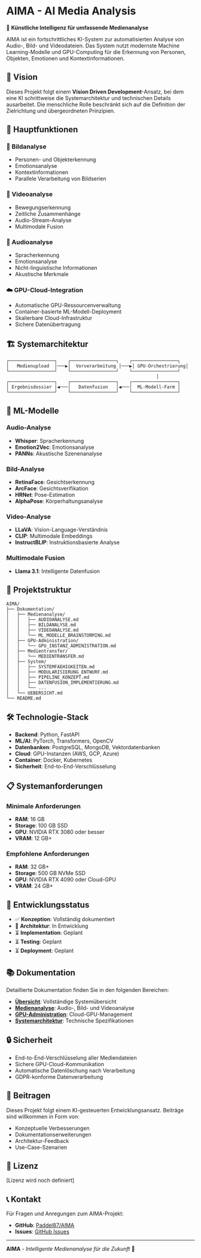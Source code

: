 # AIMA - AI Media Analysis

🤖 **Künstliche Intelligenz für umfassende Medienanalyse**

AIMA ist ein fortschrittliches KI-System zur automatisierten Analyse von Audio-, Bild- und Videodateien. Das System nutzt modernste Machine Learning-Modelle und GPU-Computing für die Erkennung von Personen, Objekten, Emotionen und Kontextinformationen.

## 🎯 Vision

Dieses Projekt folgt einem **Vision Driven Development**-Ansatz, bei dem eine KI schrittweise die Systemarchitektur und technischen Details ausarbeitet. Die menschliche Rolle beschränkt sich auf die Definition der Zielrichtung und übergeordneten Prinzipien.

## 🚀 Hauptfunktionen

### 📸 Bildanalyse
- Personen- und Objekterkennung
- Emotionsanalyse
- Kontextinformationen
- Parallele Verarbeitung von Bildserien

### 🎥 Videoanalyse
- Bewegungserkennung
- Zeitliche Zusammenhänge
- Audio-Stream-Analyse
- Multimodale Fusion

### 🎵 Audioanalyse
- Spracherkennung
- Emotionsanalyse
- Nicht-linguistische Informationen
- Akustische Merkmale

### ☁️ GPU-Cloud-Integration
- Automatische GPU-Ressourcenverwaltung
- Container-basierte ML-Modell-Deployment
- Skalierbare Cloud-Infrastruktur
- Sichere Datenübertragung

## 🏗️ Systemarchitektur

```
┌─────────────────┐    ┌─────────────────┐    ┌─────────────────┐
│   Medienupload  │───▶│  Vorverarbeitung │───▶│ GPU-Orchestrierung│
└─────────────────┘    └─────────────────┘    └─────────────────┘
                                                        │
┌─────────────────┐    ┌─────────────────┐    ┌─────────────────┐
│ Ergebnisdossier │◀───│   Datenfusion   │◀───│  ML-Modell-Farm │
└─────────────────┘    └─────────────────┘    └─────────────────┘
```

## 🧠 ML-Modelle

### Audio-Analyse
- **Whisper**: Spracherkennung
- **Emotion2Vec**: Emotionsanalyse
- **PANNs**: Akustische Szenenanalyse

### Bild-Analyse
- **RetinaFace**: Gesichtserkennung
- **ArcFace**: Gesichtsverifikation
- **HRNet**: Pose-Estimation
- **AlphaPose**: Körperhaltungsanalyse

### Video-Analyse
- **LLaVA**: Vision-Language-Verständnis
- **CLIP**: Multimodale Embeddings
- **InstructBLIP**: Instruktionsbasierte Analyse

### Multimodale Fusion
- **Llama 3.1**: Intelligente Datenfusion

## 📁 Projektstruktur

```
AIMA/
├── Dokumentation/
│   ├── Medienanalyse/
│   │   ├── AUDIOANALYSE.md
│   │   ├── BILDANALYSE.md
│   │   ├── VIDEOANALYSE.md
│   │   └── ML_MODELLE_BRAINSTORMING.md
│   ├── GPU-Administration/
│   │   └── GPU_INSTANZ_ADMINISTRATION.md
│   ├── Medientransfer/
│   │   └── MEDIENTRANSFER.md
│   ├── System/
│   │   ├── SYSTEMFAEHIGKEITEN.md
│   │   ├── MODULARISIERUNG_ENTWURF.md
│   │   ├── PIPELINE_KONZEPT.md
│   │   ├── DATENFUSION_IMPLEMENTIERUNG.md
│   │   └── ...
│   └── UEBERSICHT.md
└── README.md
```

## 🛠️ Technologie-Stack

- **Backend**: Python, FastAPI
- **ML/AI**: PyTorch, Transformers, OpenCV
- **Datenbanken**: PostgreSQL, MongoDB, Vektordatenbanken
- **Cloud**: GPU-Instanzen (AWS, GCP, Azure)
- **Container**: Docker, Kubernetes
- **Sicherheit**: End-to-End-Verschlüsselung

## 📋 Systemanforderungen

### Minimale Anforderungen
- **RAM**: 16 GB
- **Storage**: 100 GB SSD
- **GPU**: NVIDIA RTX 3080 oder besser
- **VRAM**: 12 GB+

### Empfohlene Anforderungen
- **RAM**: 32 GB+
- **Storage**: 500 GB NVMe SSD
- **GPU**: NVIDIA RTX 4090 oder Cloud-GPU
- **VRAM**: 24 GB+

## 🚦 Entwicklungsstatus

- ✅ **Konzeption**: Vollständig dokumentiert
- 🔄 **Architektur**: In Entwicklung
- ⏳ **Implementation**: Geplant
- ⏳ **Testing**: Geplant
- ⏳ **Deployment**: Geplant

## 📚 Dokumentation

Detaillierte Dokumentation finden Sie in den folgenden Bereichen:

- **[Übersicht](Dokumentation/UEBERSICHT.md)**: Vollständige Systemübersicht
- **[Medienanalyse](Dokumentation/Medienanalyse/)**: Audio-, Bild- und Videoanalyse
- **[GPU-Administration](Dokumentation/GPU-Administration/)**: Cloud-GPU-Management
- **[Systemarchitektur](Dokumentation/System/)**: Technische Spezifikationen

## 🔒 Sicherheit

- End-to-End-Verschlüsselung aller Mediendateien
- Sichere GPU-Cloud-Kommunikation
- Automatische Datenlöschung nach Verarbeitung
- GDPR-konforme Datenverarbeitung

## 🤝 Beitragen

Dieses Projekt folgt einem KI-gesteuerten Entwicklungsansatz. Beiträge sind willkommen in Form von:

- Konzeptuelle Verbesserungen
- Dokumentationserweiterungen
- Architektur-Feedback
- Use-Case-Szenarien

## 📄 Lizenz

[Lizenz wird noch definiert]

## 📞 Kontakt

Für Fragen und Anregungen zum AIMA-Projekt:

- **GitHub**: [Paddel87/AIMA](https://github.com/Paddel87/AIMA)
- **Issues**: [GitHub Issues](https://github.com/Paddel87/AIMA/issues)

---

**AIMA** - *Intelligente Medienanalyse für die Zukunft* 🚀